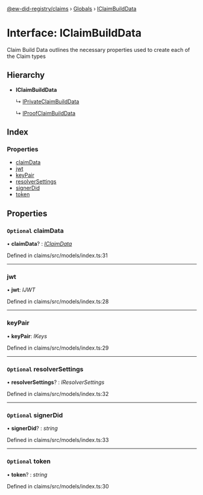 [@ew-did-registry/claims](../README.md) › [Globals](../globals.md) › [IClaimBuildData](iclaimbuilddata.md)

# Interface: IClaimBuildData

Claim Build Data outlines the necessary properties used to create
each of the Claim types

## Hierarchy

* **IClaimBuildData**

  ↳ [IPrivateClaimBuildData](iprivateclaimbuilddata.md)

  ↳ [IProofClaimBuildData](iproofclaimbuilddata.md)

## Index

### Properties

* [claimData](iclaimbuilddata.md#optional-claimdata)
* [jwt](iclaimbuilddata.md#jwt)
* [keyPair](iclaimbuilddata.md#keypair)
* [resolverSettings](iclaimbuilddata.md#optional-resolversettings)
* [signerDid](iclaimbuilddata.md#optional-signerdid)
* [token](iclaimbuilddata.md#optional-token)

## Properties

### `Optional` claimData

• **claimData**? : *[IClaimData](iclaimdata.md)*

Defined in claims/src/models/index.ts:31

___

###  jwt

• **jwt**: *IJWT*

Defined in claims/src/models/index.ts:28

___

###  keyPair

• **keyPair**: *IKeys*

Defined in claims/src/models/index.ts:29

___

### `Optional` resolverSettings

• **resolverSettings**? : *IResolverSettings*

Defined in claims/src/models/index.ts:32

___

### `Optional` signerDid

• **signerDid**? : *string*

Defined in claims/src/models/index.ts:33

___

### `Optional` token

• **token**? : *string*

Defined in claims/src/models/index.ts:30
